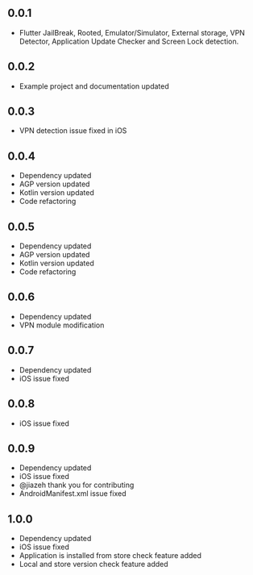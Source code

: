 ## 0.0.1

* Flutter JailBreak, Rooted, Emulator/Simulator, External storage, VPN Detector, Application Update Checker and Screen Lock  detection.

## 0.0.2

* Example project and documentation updated

## 0.0.3

* VPN detection issue fixed in iOS

## 0.0.4

* Dependency updated
* AGP version updated
* Kotlin version updated
* Code refactoring


## 0.0.5

* Dependency updated
* AGP version updated
* Kotlin version updated
* Code refactoring

## 0.0.6

* Dependency updated
* VPN module modification

## 0.0.7

* Dependency updated
* iOS issue fixed

## 0.0.8

* iOS issue fixed

## 0.0.9
* Dependency updated
* iOS issue fixed
* @jiazeh thank you for contributing
* AndroidManifest.xml issue fixed


## 1.0.0
* Dependency updated
* iOS issue fixed
* Application is installed from store check feature added 
* Local and store version check feature added



